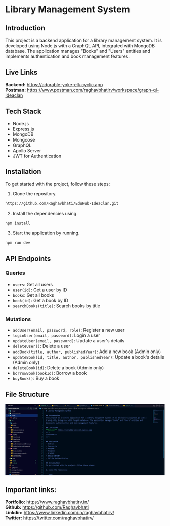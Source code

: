 # Library Management System

## Introduction
This project is a backend application for a library management system. It is developed using Node.js with a GraphQL API, integrated with MongoDB database. The application manages "Books" and "Users" entities and implements authentication and book management features.

## Live Links
**Backend:** https://adorable-yoke-elk.cyclic.app
<br>
**Postman:** https://www.postman.com/raghavbhatirv/workspace/graph-ql-ideaclan
<br>

## Tech Stack
- Node.js
- Express.js
- MongoDB
- Mongoose
- GraphQL
- Apollo Server
- JWT for Authentication

## Installation
To get started with the project, follow these steps:

1. Clone the repository.

```bash
https://github.com/Raghavbhati/EduHub-IdeaClan.git
```

2. Install the dependencies using.

```bash
npm install
```

3. Start the application by running.

```bash
npm run dev
```


## API Endpoints
### Queries
- `users`: Get all users
- `user(id)`: Get a user by ID
- `books`: Get all books
- `book(id)`: Get a book by ID
- `searchBooks(title)`: Search books by title

### Mutations
- `addUser(email, password, role)`: Register a new user
- `loginUser(email, password)`: Login a user
- `updateUser(email, password)`: Update a user's details
- `deleteUser()`: Delete a user
- `addBook(title, author, publishedYear)`: Add a new book (Admin only)
- `updateBook(id, title, author, publishedYear)`: Update a book's details (Admin only)
- `deleteBook(id)`: Delete a book (Admin only)
- `borrowBook(bookId)`: Borrow a book
- `buyBook()`: Buy a book



## File Structure
![File Structure](./image/FileStructure.png)


## Important links:

**Portfolio:** https://www.raghavbhatirv.in/
<br>
**Github:** https://github.com/Raghavbhati
<br>
**Linkdin:** https://www.linkedin.com/in/raghavbhatirv/
<br>
**Twitter:** https://twitter.com/raghavbhatirv/
